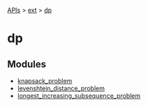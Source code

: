 [APIs](../../index.md) > [ext](../index.md) > [dp]()

# dp

## Modules

- [knapsack_problem](./knapsack_problem/index.md)
- [levenshtein_distance_problem](./levenshtein_distance_problem/index.md)
- [longest_increasing_subsequence_problem](./longest_increasing_subsequence_problem/index.md)
